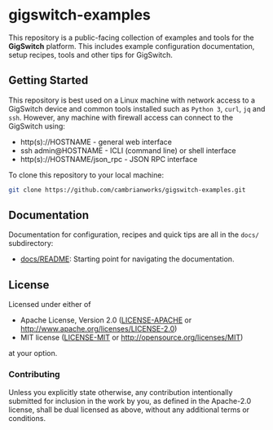 # gigswitch-examples

This repository is a public-facing collection of examples and tools for the **GigSwitch** platform. This includes example configuration documentation, setup recipes, tools and other tips for GigSwitch.

## Getting Started

This repository is best used on a Linux machine with network access to a GigSwitch device and common tools installed such as `Python 3`, `curl`, `jq` and `ssh`. However, any machine with firewall access can connect to the GigSwitch using:
* http(s)://HOSTNAME - general web interface
* ssh admin@HOSTNAME - ICLI (command line) or shell interface
* http(s)://HOSTNAME/json_rpc - JSON RPC interface

To clone this repository to your local machine:

```bash
git clone https://github.com/cambrianworks/gigswitch-examples.git
```

## Documentation

Documentation for configuration, recipes and quick tips are all in the `docs/` subdirectory:

- [docs/README](./docs/README.md): Starting point for navigating the documentation.

## License

Licensed under either of

 * Apache License, Version 2.0 ([LICENSE-APACHE](LICENSE-APACHE) or
   http://www.apache.org/licenses/LICENSE-2.0)
 * MIT license ([LICENSE-MIT](LICENSE-MIT) or
   http://opensource.org/licenses/MIT)

at your option.

### Contributing

Unless you explicitly state otherwise, any contribution intentionally submitted
for inclusion in the work by you, as defined in the Apache-2.0 license, shall
be dual licensed as above, without any additional terms or conditions.
